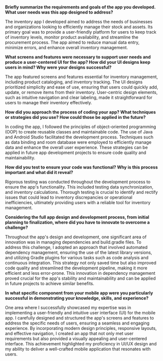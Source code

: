 **Briefly summarize the requirements and goals of the app you developed. What user needs was this app designed to address?**

The inventory app I developed aimed to address the needs of businesses and organizations looking to efficiently manage their stock and assets. Its primary goal was to provide a user-friendly platform for users to keep track of inventory levels, monitor product availability, and streamline the procurement process. The app aimed to reduce manual data entry, minimize errors, and enhance overall inventory management.

**What screens and features were necessary to support user needs and produce a user-centered UI for the app? How did your UI designs keep users in mind? Why were your designs successful?**

The app featured screens and features essential for inventory management, including product cataloging, and inventory tracking. The UI designs prioritized simplicity and ease of use, ensuring that users could quickly add, update, or remove items from their inventory. User-centric design elements, such as intuitive navigation and clear labeling, made it straightforward for users to manage their inventory effectively.

**How did you approach the process of coding your app? What techniques or strategies did you use? How could those be applied in the future?**

In coding the app, I followed the principles of object-oriented programming (OOP) to create reusable classes and maintainable code. The use of Java and Android Studio facilitated the development process. Techniques such as data binding and room database were employed to efficiently manage data and enhance the overall user experience. These strategies can be applied in future app development projects to ensure code quality and maintainability.

**How did you test to ensure your code was functional? Why is this process important and what did it reveal?**

Rigorous testing was conducted throughout the development process to ensure the app's functionality. This included testing data synchronization, and inventory calculations. Thorough testing is crucial to identify and rectify issues that could lead to inventory discrepancies or operational inefficiencies, ultimately providing users with a reliable tool for inventory management.

**Considering the full app design and development process, from initial planning to finalization, where did you have to innovate to overcome a challenge?**

Throughout the app's design and development, one significant area of innovation was in managing dependencies and build.gradle files. To address this challenge, I adopted an approach that involved automated dependency management, ensuring the use of the latest library versions, and utilizing Gradle plugins for various tasks such as code analysis and continuous integration. This strategy not only saved time but also improved code quality and streamlined the development pipeline, making it more efficient and less error-prone. This innovation in dependency management proved crucial for the app's stability and maintainability and can be applied in future projects to achieve similar benefits.

**In what specific component from your mobile app were you particularly successful in demonstrating your knowledge, skills, and experience?**

One area where I successfully showcased my expertise was in implementing a user-friendly and intuitive user interface (UI) for the mobile app. I carefully designed and structured the app's screens and features to address the specific needs of users, ensuring a seamless and engaging experience. By incorporating modern design principles, responsive layouts, and effective navigation, I created an app that not only met user requirements but also provided a visually appealing and user-centered interface. This achievement highlighted my proficiency in UI/UX design and my ability to deliver a well-crafted mobile application that resonates with users.
